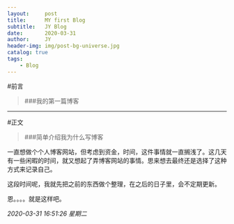 ```yaml
---
layout:     post
title:      MY first Blog
subtitle:   JY Blog
date:       2020-03-31
author:     JY
header-img: img/post-bg-universe.jpg
catalog: true
tags:
    - Blog
---
```

#前言
>###我的第一篇博客

------------


#正文
>###简单介绍我为什么写博客

一直想做个个人博客网站，但考虑到资金，时间，这件事情就一直搁浅了。这几天有一些闲暇的时间，就又想起了弄博客网站的事情。思来想去最终还是选择了这种方式来记录自己。

这段时间呢，我就先把之前的东西做个整理，在之后的日子里，会不定期更新。

恩。。。。就是这样吧。

*2020-03-31 16:51:26 星期二*
